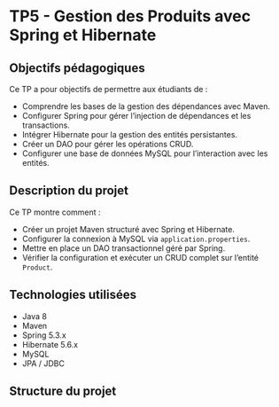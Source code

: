 # TP5 - Gestion des Produits avec Spring et Hibernate

## Objectifs pédagogiques
Ce TP a pour objectifs de permettre aux étudiants de :  
- Comprendre les bases de la gestion des dépendances avec Maven.  
- Configurer Spring pour gérer l’injection de dépendances et les transactions.  
- Intégrer Hibernate pour la gestion des entités persistantes.  
- Créer un DAO pour gérer les opérations CRUD.  
- Configurer une base de données MySQL pour l’interaction avec les entités.

## Description du projet
Ce TP montre comment :  
- Créer un projet Maven structuré avec Spring et Hibernate.  
- Configurer la connexion à MySQL via `application.properties`.  
- Mettre en place un DAO transactionnel géré par Spring.  
- Vérifier la configuration et exécuter un CRUD complet sur l’entité `Product`.

## Technologies utilisées
- Java 8  
- Maven  
- Spring 5.3.x  
- Hibernate 5.6.x  
- MySQL  
- JPA / JDBC  

## Structure du projet
